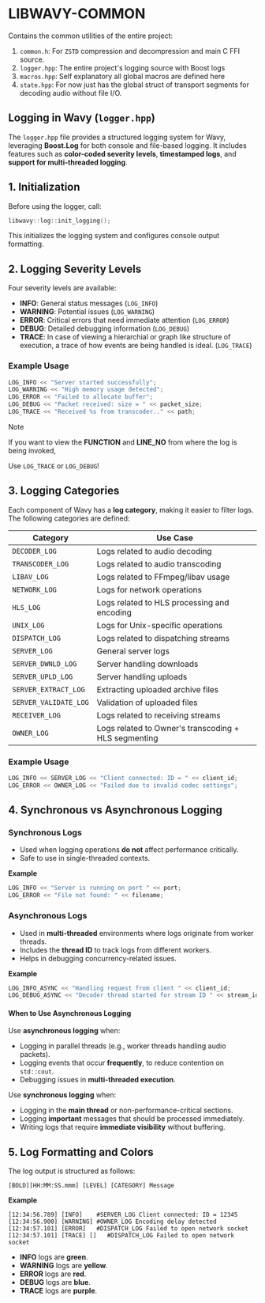 # **LIBWAVY-COMMON**

Contains the common utilities of the entire project:

1. `common.h`: For `ZSTD` compression and decompression and main C FFI source.
2. `logger.hpp`: The entire project's logging source with Boost logs
3. `macros.hpp`: Self explanatory all global macros are defined here
4. `state.hpp`: For now just has the global struct of transport segments for decoding audio without file I/O.

## Logging in Wavy (`logger.hpp`)

The `logger.hpp` file provides a structured logging system for Wavy, leveraging **Boost.Log** for both console and file-based logging. It includes features such as **color-coded severity levels**, **timestamped logs**, and **support for multi-threaded logging**.

## **1. Initialization**
Before using the logger, call:
```cpp
libwavy::log::init_logging();
```
This initializes the logging system and configures console output formatting.

## **2. Logging Severity Levels**
Four severity levels are available:
- **INFO**: General status messages (`LOG_INFO`)
- **WARNING**: Potential issues (`LOG_WARNING`)
- **ERROR**: Critical errors that need immediate attention (`LOG_ERROR`)
- **DEBUG**: Detailed debugging information (`LOG_DEBUG`)
- **TRACE**: In case of viewing a hierarchial or graph like structure of execution, a trace of how events are being handled is ideal. (`LOG_TRACE`)

### **Example Usage**
```cpp
LOG_INFO << "Server started successfully";
LOG_WARNING << "High memory usage detected";
LOG_ERROR << "Failed to allocate buffer";
LOG_DEBUG << "Packet received: size = " << packet_size;
LOG_TRACE << "Received %s from transcoder.." << path;
```

> [!NOTE]
> 
> If you want to view the **FUNCTION** and **LINE_NO** from where the log is being invoked,
> 
> Use `LOG_TRACE` or `LOG_DEBUG`!
> 

## **3. Logging Categories**
Each component of Wavy has a **log category**, making it easier to filter logs. The following categories are defined:

| **Category**          | **Use Case**                          |
|-----------------------|----------------------------------------|
| `DECODER_LOG`         | Logs related to audio decoding         |
| `TRANSCODER_LOG`      | Logs related to audio transcoding      |
| `LIBAV_LOG`           | Logs related to FFmpeg/libav usage     |
| `NETWORK_LOG`         | Logs for network operations            |
| `HLS_LOG`             | Logs related to HLS processing and encoding         |
| `UNIX_LOG`            | Logs for Unix-specific operations      |
| `DISPATCH_LOG`        | Logs related to dispatching streams    |
| `SERVER_LOG`          | General server logs                    |
| `SERVER_DWNLD_LOG`    | Server handling downloads              |
| `SERVER_UPLD_LOG`     | Server handling uploads                |
| `SERVER_EXTRACT_LOG`  | Extracting uploaded archive files      |
| `SERVER_VALIDATE_LOG` | Validation of uploaded files           |
| `RECEIVER_LOG`        | Logs related to receiving streams      |
| `OWNER_LOG`           | Logs related to Owner's transcoding + HLS segmenting          |

### **Example Usage**
```cpp
LOG_INFO << SERVER_LOG << "Client connected: ID = " << client_id;
LOG_ERROR << OWNER_LOG << "Failed due to invalid codec settings";
```

## **4. Synchronous vs Asynchronous Logging**
### **Synchronous Logs**
- Used when logging operations **do not** affect performance critically.
- Safe to use in single-threaded contexts.

**Example**
```cpp
LOG_INFO << "Server is running on port " << port;
LOG_ERROR << "File not found: " << filename;
```

### **Asynchronous Logs**
- Used in **multi-threaded** environments where logs originate from worker threads.
- Includes the **thread ID** to track logs from different workers.
- Helps in debugging concurrency-related issues.

**Example**
```cpp
LOG_INFO_ASYNC << "Handling request from client " << client_id;
LOG_DEBUG_ASYNC << "Decoder thread started for stream ID " << stream_id;
```

#### **When to Use Asynchronous Logging**
Use **asynchronous logging** when:
- Logging in parallel threads (e.g., worker threads handling audio packets).
- Logging events that occur **frequently**, to reduce contention on `std::cout`.
- Debugging issues in **multi-threaded execution**.

Use **synchronous logging** when:
- Logging in the **main thread** or non-performance-critical sections.
- Logging **important** messages that should be processed immediately.
- Writing logs that require **immediate visibility** without buffering.

## **5. Log Formatting and Colors**
The log output is structured as follows:
```
[BOLD][HH:MM:SS.mmm] [LEVEL] [CATEGORY] Message
```
**Example**
```
[12:34:56.789] [INFO]    #SERVER_LOG Client connected: ID = 12345
[12:34:56.900] [WARNING] #OWNER_LOG Encoding delay detected
[12:34:57.101] [ERROR]   #DISPATCH_LOG Failed to open network socket
[12:34:57.101] [TRACE] []   #DISPATCH_LOG Failed to open network socket
```
- **INFO** logs are **green**.
- **WARNING** logs are **yellow**.
- **ERROR** logs are **red**.
- **DEBUG** logs are **blue**.
- **TRACE** logs are **purple**.
